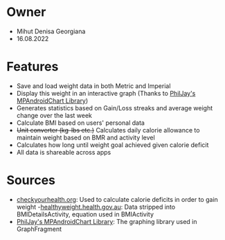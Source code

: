 # Owner

- Mihut Denisa Georgiana
- 16.08.2022

# Features

- Save and load weight data in both Metric and Imperial
- Display this weight in an interactive graph (Thanks to [PhilJay's MPAndroidChart Library](https://github.com/PhilJay/MPAndroidChart))
- Generates statistics based on Gain/Loss streaks and average weight change over the last week
- Calculate BMI based on users' personal data
- ~~Unit converter (kg-lbs etc.)~~ Calculates daily calorie allowance to maintain weight based on BMR and activity level
- Calculates how long until weight goal achieved given calorie deficit
- All data is shareable across apps


# Sources

- [checkyourhealth.org](http://www.checkyourhealth.org/eat-healthy/cal_calculator.php): Used to calculate calorie deficits in order to gain weight
-[healthyweight.health.gov.au](http://healthyweight.health.gov.au/wps/portal/Home/get-started/are-you-a-healthy-weight/bmi/): Data stripped into BMIDetailsActivity, equation used in BMIActivity
- [PhilJay's MPAndroidChart Library](https://github.com/PhilJay/MPAndroidChart): The graphing library used in GraphFragment

